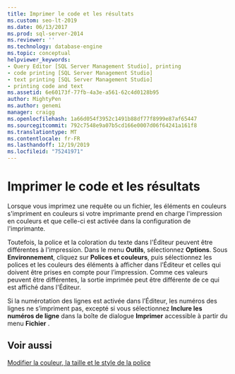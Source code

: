 ```yaml
---
title: Imprimer le code et les résultats
ms.custom: seo-lt-2019
ms.date: 06/13/2017
ms.prod: sql-server-2014
ms.reviewer: ''
ms.technology: database-engine
ms.topic: conceptual
helpviewer_keywords:
- Query Editor [SQL Server Management Studio], printing
- code printing [SQL Server Management Studio]
- text printing [SQL Server Management Studio]
- printing code and text
ms.assetid: 6e60173f-77fb-4a3e-a561-62c4d0128b95
author: MightyPen
ms.author: genemi
manager: craigg
ms.openlocfilehash: 1a66d054f3952c1491b88df77f8999e87af65447
ms.sourcegitcommit: 792c7548e9a07b5cd166e0007d06f64241a161f8
ms.translationtype: MT
ms.contentlocale: fr-FR
ms.lasthandoff: 12/19/2019
ms.locfileid: "75241971"
---
```

# <a name="print-code-and-results"></a>Imprimer le code et les résultats
  Lorsque vous imprimez une requête ou un fichier, les éléments en couleurs s'impriment en couleurs si votre imprimante prend en charge l'impression en couleurs et que celle-ci est activée dans la configuration de l'imprimante.  
  
 Toutefois, la police et la coloration du texte dans l'Éditeur peuvent être différentes à l'impression. Dans le menu **Outils**, sélectionnez **Options**. Sous **Environnement**, cliquez sur **Polices et couleurs**, puis sélectionnez les polices et les couleurs des éléments à afficher dans l’Éditeur et celles qui doivent être prises en compte pour l’impression. Comme ces valeurs peuvent être différentes, la sortie imprimée peut être différente de ce qui est affiché dans l'Éditeur.  
  
 Si la numérotation des lignes est activée dans l’Éditeur, les numéros des lignes ne s’impriment pas, excepté si vous sélectionnez **Inclure les numéros de ligne** dans la boîte de dialogue **Imprimer** accessible à partir du menu **Fichier** .  
  
## <a name="see-also"></a>Voir aussi  
 [Modifier la couleur, la taille et le style de la police](change-font-color-size-and-style.md)  
  
  
